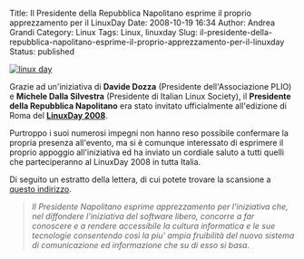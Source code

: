 Title: Il Presidente della Repubblica Napolitano esprime il proprio apprezzamento per il LinuxDay
Date: 2008-10-19 16:34
Author: Andrea Grandi
Category: Linux
Tags: Linux, linuxday
Slug: il-presidente-della-repubblica-napolitano-esprime-il-proprio-apprezzamento-per-il-linuxday
Status: published

[![linux day]({static}/images/2008/10/linuxday_fullcolor_small.png)]()

Grazie ad un'iniziativa di **Davide Dozza** (Presidente dell'Associazione PLIO)
e **Michele Dalla Silvestra** (Presidente di Italian Linux Society), il
**Presidente della Repubblica Napolitano** era stato invitato
ufficialmente all'edizione di Roma del [**LinuxDay 2008**](http://www.linuxday.it).

Purtroppo i suoi numerosi impegni non hanno reso possibile confermare la
propria presenza all'evento, ma si è comunque interessato di esprimere
il proprio appoggio all'iniziativa ed ha inviato un cordiale saluto a
tutti quelli che parteciperanno al LinuxDay 2008 in tutta Italia.

Di seguito un estratto della lettera, di cui potete trovare la scansione
a [questo indirizzo]({static}/images/2008/10/lettera_napolitano_noindirizzi.jpg).

> *Il Presidente Napolitano esprime apprezzamento per l'iniziativa che,
> nel diffondere l'iniziativa del software libero, concorre a far
> conoscere e a rendere accessibile la cultura informatica e le sue
> tecnologie consentendo così la piu' ampia fruibilità del nuovo sistema
> di comunicazione ed informazione che su di esso si basa.*
